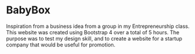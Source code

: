 # BabyBox
Inspiration from a business idea from a group in my Entrepreneurship class. This website was created using Bootstrap 4 over a total of 5 hours. The purpose was to test my design skill, and to create a website for a startup company that would be useful for promotion.
